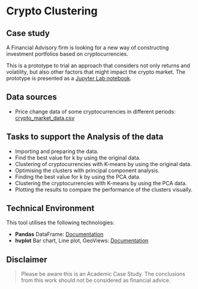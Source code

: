 # Crypto Clustering
## Case study
A Financial Advisory firm is looking for a new way of constructing investment portfolios based on cryptocurrencies. 

This is a prototype to trial an approach that considers not only returns and volatility, but also other factors that 
might impact the crypto market. The prototype is presented as a [Jupyter Lab notebook](crypto_investments.ipynb).

## Data sources
- Price change data of some cryptocurrencies in different periods: [crypto_market_data.csv](Resources/crypto_market_data.csv)

## Tasks to support the Analysis of the data
* Importing and preparing the data.
* Find the best value for k by using the original data.
* Clustering of cryptocurrencies with K-means by using the original data.
* Optimising the clusters with principal component analysis.
* Finding the best value for k by using the PCA data.
* Clustering the cryptocurrencies with K-means by using the PCA data.
* Plotting the results to compare the performance of the clusters visually.


## Technical Environment
This tool utilises the following technologies:
- **Pandas** DataFrame: [Documentation](https://pandas.pydata.org/docs/reference/frame.html)
- **hvplot** Bar chart, Line plot, GeoViews:  [Documentation](https://hvplot.holoviz.org/getting_started/hvplot.html)

## Disclaimer
> Please be aware this is an Academic Case Study. The conclusions from this work should not be considered as financial 
> advice.